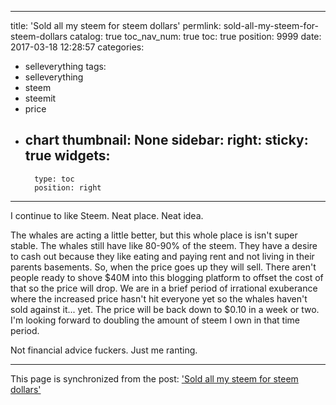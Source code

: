 
---
title: 'Sold all my steem for steem dollars'
permlink: sold-all-my-steem-for-steem-dollars
catalog: true
toc_nav_num: true
toc: true
position: 9999
date: 2017-03-18 12:28:57
categories:
- selleverything
tags:
- selleverything
- steem
- steemit
- price
- chart
thumbnail: None
sidebar:
    right:
        sticky: true
widgets:
    -
        type: toc
        position: right
---


I continue to like Steem.  Neat place.  Neat idea.

The whales are acting a little better, but this whole place is isn't super stable.  The whales still have like 80-90% of the steem.   They have a desire to cash out because they like eating and paying rent and not living in their parents basements.  So, when the price goes up they will sell.  There aren't people ready to shove $40M into this blogging platform to offset the cost of that so the price will drop.  We are in a brief period of irrational exuberance where the increased price hasn't hit everyone yet so the whales haven't sold against it... yet.  The price will be back down to $0.10 in a week or two.  I'm looking forward to doubling the amount of steem I own in that time period.

Not financial advice fuckers.  Just me ranting.

- - -

This page is synchronized from the post: ['Sold all my steem for steem dollars'](https://steemit.com/@aggroed/sold-all-my-steem-for-steem-dollars)
